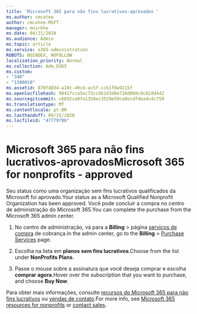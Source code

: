```yaml
---
title: 'Microsoft 365 para não fins lucrativos-aprovados '
ms.author: cmcatee
author: cmcatee-MSFT
manager: mnirkhe
ms.date: 04/21/2020
ms.audience: Admin
ms.topic: article
ms.service: o365-administration
ROBOTS: NOINDEX, NOFOLLOW
localization_priority: Normal
ms.collection: Adm_O365
ms.custom:
- "340"
- "1500010"
ms.assetid: 870f4834-a10c-49cd-ac5f-ccb1f0a9215f
ms.openlocfilehash: 98417cca5ac73ccdb1d3d0e726d0b9c9c62dd442
ms.sourcegitcommit: c6692ce0fa1358ec3529e59ca0ecdfdea4cdc759
ms.translationtype: MT
ms.contentlocale: pt-BR
ms.lasthandoff: 09/15/2020
ms.locfileid: "47779796"
---
```

# <a name="microsoft-365-for-nonprofits---approved"></a><span data-ttu-id="ee087-102">Microsoft 365 para não fins lucrativos-aprovados</span><span class="sxs-lookup"><span data-stu-id="ee087-102">Microsoft 365 for nonprofits - approved</span></span>

<span data-ttu-id="ee087-103">Seu status como uma organização sem fins lucrativos qualificados da Microsoft foi aprovado.</span><span class="sxs-lookup"><span data-stu-id="ee087-103">Your status as a Microsoft Qualified Nonprofit Organization has been approved.</span></span> <span data-ttu-id="ee087-104">Você pode concluir a compra no centro de administração do Microsoft 365.</span><span class="sxs-lookup"><span data-stu-id="ee087-104">You can complete the purchase from the Microsoft 365 admin center.</span></span>

1. <span data-ttu-id="ee087-105">No centro de administração, vá para a **Billing** \> página [serviços de compra](https://go.microsoft.com/fwlink/p/?linkid=868433) de cobrança.</span><span class="sxs-lookup"><span data-stu-id="ee087-105">In the admin center, go to the **Billing** \> [Purchase Services](https://go.microsoft.com/fwlink/p/?linkid=868433) page.</span></span>

2. <span data-ttu-id="ee087-106">Escolha na lista em **planos sem fins lucrativos**.</span><span class="sxs-lookup"><span data-stu-id="ee087-106">Choose from the list under **NonProfits Plans**.</span></span>

3. <span data-ttu-id="ee087-107">Passe o mouse sobre a assinatura que você deseja comprar e escolha **comprar agora**.</span><span class="sxs-lookup"><span data-stu-id="ee087-107">Hover over the subscription that you want to purchase, and choose **Buy Now**.</span></span>

<span data-ttu-id="ee087-108">Para obter mais informações, consulte [recursos do Microsoft 365 para não fins lucrativos](https://www.microsoft.com/nonprofits/microsoft-365) ou [vendas de contato](https://www.microsoft.com/nonprofits/contact-us).</span><span class="sxs-lookup"><span data-stu-id="ee087-108">For more info, see [Microsoft 365 resources for nonprofits](https://www.microsoft.com/nonprofits/microsoft-365) or [contact sales](https://www.microsoft.com/nonprofits/contact-us).</span></span>
